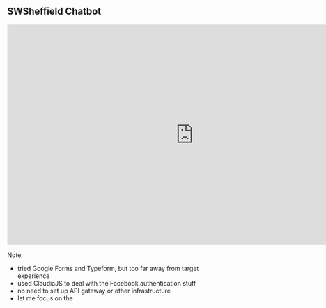 ## SWSheffield Chatbot

<iframe alt="Video of the Ripcord messenger dialogue showing the question-and-answer style" width="853" height="505" src="https://www.youtube.com/embed/H6-mKE_Z0eM?autoplay=0" frameborder="0" allow="autoplay; encrypted-media" allowfullscreen>
</iframe>

Note:
 - tried Google Forms and Typeform, but too far away from target experience
 - used ClaudiaJS to deal with the Facebook authentication stuff
 - no need to set up API gateway or other infrastructure
 - let me focus on the
